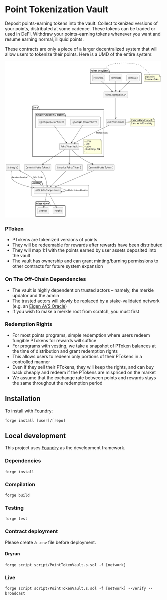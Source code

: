 # Point Tokenization Vault

Deposit points-earning tokens into the vault. Collect tokenized versions of your points, distributed at some cadence. These tokens can be traded or used in DeFi. Withdraw your points-earning tokens whenever you want and resume earning normal, illiquid points.

These contracts are only a piece of a larger decentralized system that will allow users to tokenize their points. Here is a UMD of the entire system:

<img src="./assets/point-tokenization-system.png" width="500" height="500">

### PToken

- PTokens are tokenized versions of points
- They will be redeemable for rewards after rewards have been distributed
- They will map 1:1 with the points earned by user assets deposited into the vault
- The vault has ownership and can grant minting/burning permissions to other contracts for future system expansion

### On The Off-Chain Dependencies

- The vault is highly dependent on trusted actors – namely, the merkle updator and the admin
- The trusted actors will slowly be replaced by a stake-validated network (e.g. an [Eigen AVS Oracle](https://docs.eigenlayer.xyz/eigenlayer/overview/key-terms))
- If you wish to make a merkle root from scratch, you must first

### Redemption Rights

- For most points programs, simple redemption where users redeem fungible PTokens for rewards will suffice
- For programs with vesting, we take a snapshot of PToken balances at the time of distribution and grant redemption rights
- This allows users to redeem only portions of their PTokens in a controlled manner
- Even if they sell their PTokens, they will keep the rights, and can buy back cheaply and redeem if the PTokens are mispriced on the market
- We assume that the exchange rate between points and rewards stays the same throughout the redemption period


## Installation

To install with [Foundry](https://github.com/gakonst/foundry):

```
forge install [user]/[repo]
```

## Local development

This project uses [Foundry](https://github.com/gakonst/foundry) as the development framework.

### Dependencies

```
forge install
```

### Compilation

```
forge build
```

### Testing

```
forge test
```

### Contract deployment

Please create a `.env` file before deployment.

#### Dryrun

```
forge script script/PointTokenVault.s.sol -f [network]
```

### Live

```
forge script script/PointTokenVault.s.sol -f [network] --verify --broadcast
```